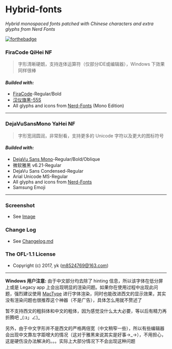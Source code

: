 # Hybrid-fonts
_Hybrid monospaced fonts patched with Chinese characters and extra glyphs from Nerd Fonts_

[![forthebadge](http://forthebadge.com/images/badges/check-it-out.svg)](http://forthebadge.com)

### FiraCode QiHei NF
> 字形清晰硬朗，支持连体运算符（仅部分IDE或编辑器），Windows 下效果同样很棒

#### *Builded with:*
- [FiraCode](https://github.com/tonsky/FiraCode)-Regular/Bold
- [汉仪旗黑-55S](http://www.hanyi.com.cn/productdetail.php?id=832)
- All glyphs and icons from [Nerd-Fonts](https://nerdfonts.com/) (Mono Edition)
***

### DejaVuSansMono YaHei NF
> 字形宽阔圆润，非常耐看，支持更多的 Unicode 字符以及更大的图标符号

#### *Builded with:*
- [DejaVu Sans Mono](https://dejavu-fonts.github.io/)-Regular/Bold/Oblique
- 微软雅黑 v6.21-Regular
- DejaVu Sans Condensed-Regular
- Arial Unicode MS-Regular
- All glyphs and icons from [Nerd-Fonts](https://nerdfonts.com/)
- Samsung Emoji
***

### Screenshot
- See [Image](img)

### Change Log
- See [Changelog.md](Changelog.md)

### The OFL-1.1 License
- Copyright (c) 2017, yk (m8524769@163.com)
***

**Windows 用户注意:** 由于中文部分均去除了 hinting 信息，所以该字体在低分屏上或是 Legacy app 上会出现明显的渲染问题。如果你在使用过程中出现此问题，强烈建议使用 [MacType](http://www.mactype.net/) 进行字体渲染，同时也能改进西文的显示效果，其实没有渲染问题也很推荐这个神器（不是广告），具体怎么用就不赘述了

暂不支持西文的粗斜体和中文的粗体，因为感觉没什么太大必要，等以后有精力再折腾吧  \_(:з」∠)_

另外，由于中文字形并不是西文的严格两倍宽（中文稍窄一些），所以有些编辑器会出现中文靠左字距增大的情况（这对于雅黑来说其实是好事→\_→），不用担心，这是硬伤没办法解决的。。。实际上大部分情况下不会出现这种问题